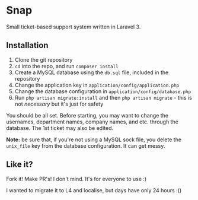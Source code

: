 # Snap
Small ticket-based support system written in Laravel 3.

## Installation

1. Clone the git repository
2. `cd` into the repo, and run `composer install`
3. Create a MySQL database using the `db.sql` file, included in the repository
4. Change the application key in `application/config/application.php`
5. Change the database configuration in `application/config/database.php`
6. Run `php artisan migrate:install` and then `php artisan migrate` - this is not *necessary* but it's just for safety

You should be all set. Before starting, you may want to change the usernames, department names, company names, and etc. through the database. The 1st ticket may also be edited.

**Note:** be sure that, if you're not using a MySQL sock file, you delete the `unix_file` key from the database configuration. It can get messy.

## Like it?

Fork it! Make PR's! I don't mind. It's for everyone to use :)

I wanted to migrate it to L4 and localise, but days have only 24 hours :()